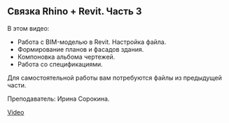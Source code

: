 ## Связка Rhino + Revit. Часть 3

В этом видео:

- Работа с BIM-моделью в Revit. Настройка файла.
- Формирование планов и фасадов здания.
- Компоновка альбома чертежей.
- Работа со спецификациями.

Для самостоятельной работы вам потребуются файлы из предыдущей части.

Преподаватель: Ирина Сорокина.

[Video](https://player.softculture.cc/embed/MAY/MAY_2.6.09_L9_May)
